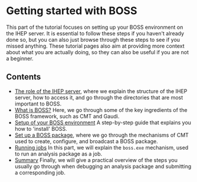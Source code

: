 # Getting started with BOSS

This part of the tutorial focuses on setting up your BOSS environment on the IHEP server. It is essential to follow these steps if you haven't already done so, but you can also just browse through these steps to see if you missed anything. These tutorial pages also aim at providing more context about what you are actually doing, so they can also be useful if you are not a beginner.

## Contents

* [The role of the IHEP server](server.md), where we explain the structure of the IHEP server, how to access it, and go through the directories that are most important to BOSS.
* [What is BOSS?](intro.md) Here, we go through some of the key ingredients of the BOSS framework, such as CMT and Gaudi.
* [Setup of your BOSS environment](setup.md) A step-by-step guide that explains you how to 'install' BOSS.
* [Set up a BOSS package](setup-package.md), where we go through the mechanisms of CMT used to create, configure, and broadcast a BOSS package.
* [Running jobs](jobs.md) In this part, we will explain the `boss.exe` mechanism, used to run an analysis package as a job.
* [Summary](summary.md) Finally, we will give a practical overview of the steps you usually go through when debugging an analysis package and submitting a corresponding job.

